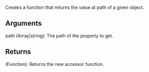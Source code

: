 Creates a function that returns the value at path of a given object.


## Arguments

path (Array|string): The path of the property to get.


## Returns

(Function): Returns the new accessor function.
